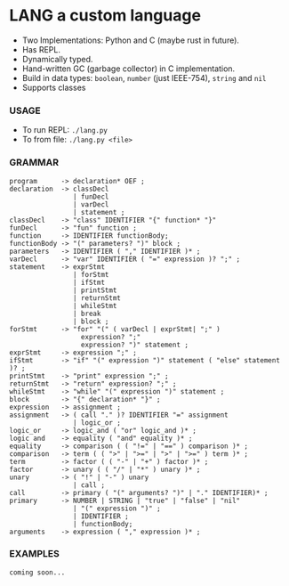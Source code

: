 # LANG a custom language

- Two Implementations: Python and C (maybe rust in future).
- Has REPL.
- Dynamically typed.
- Hand-written GC (garbage collector) in C implementation.
- Build in data types: `boolean`, `number` (just IEEE-754), `string` and `nil`
- Supports classes

### USAGE

- To run REPL: `./lang.py`
- To from file: `./lang.py <file>`

### GRAMMAR

```
program      -> declaration* OEF ;
declaration  -> classDecl
                | funDecl
                | varDecl
                | statement ;
classDecl    -> "class" IDENTIFIER "{" function* "}"
funDecl      -> "fun" function ;
function     -> IDENTIFIER functionBody;
functionBody -> "(" parameters? ")" block ;
parameters   -> IDENTIFIER ( "," IDENTIFIER )* ;
varDecl      -> "var" IDENTIFIER ( "=" expression )? ";" ;
statement    -> exprStmt
                | forStmt
                | ifStmt
                | printStmt
                | returnStmt
                | whileStmt
                | break
                | block ;
forStmt      -> "for" "(" ( varDecl | exprStmt| ";" )
                  expression? ";"
                  expression? ")" statement ;
exprStmt     -> expression ";" ;
ifStmt       -> "if" "(" expression ")" statement ( "else" statement )? ;
printStmt    -> "print" expression ";" ;
returnStmt   -> "return" expression? ";" ;
whileStmt    -> "while" "(" expression ")" statement ;
block        -> "{" declaration* "}" ;
expression   -> assignment ;
assignment   -> ( call "." )? IDENTIFIER "=" assignment
                | logic_or ;
logic_or     -> logic_and ( "or" logic_and )* ;
logic and    -> equality ( "and" equality )* ;
equality     -> comparison ( ( "!=" | "==" ) comparison )* ;
comparison   -> term ( ( ">" | ">=" | ">" | ">=" ) term )* ;
term         -> factor ( ( "-" | "+" ) factor )* ;
factor       -> unary ( ( "/" | "*" ) unary )* ;
unary        -> ( "!" | "-" ) unary
                | call ;
call         -> primary ( "(" arguments? ")" | "." IDENTIFIER)* ;
primary      -> NUMBER | STRING | "true" | "false" | "nil"
                | "(" expression ")" ;
                | IDENTIFIER ;
                | functionBody;
arguments    -> expression ( "," expression )* ;
```

### EXAMPLES

```
coming soon...
```
